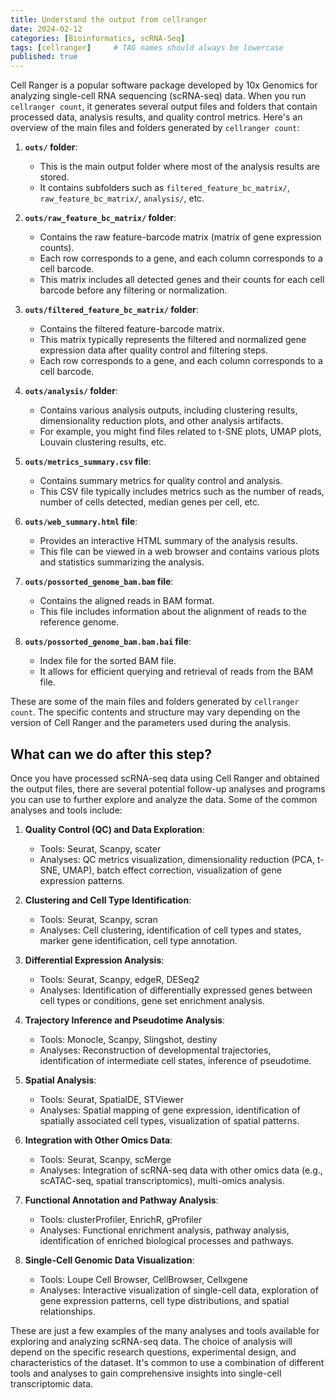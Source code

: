 ```yaml
---
title: Understand the output from cellranger
date: 2024-02-12
categories: [Bioinformatics, scRNA-Seq]
tags: [cellranger]     # TAG names should always be lowercase
published: true
---
```


Cell Ranger is a popular software package developed by 10x Genomics for analyzing single-cell RNA sequencing (scRNA-seq) data. When you run `cellranger count`, it generates several output files and folders that contain processed data, analysis results, and quality control metrics. Here's an overview of the main files and folders generated by `cellranger count`:

1. **`outs/` folder**:
   - This is the main output folder where most of the analysis results are stored.
   - It contains subfolders such as `filtered_feature_bc_matrix/`, `raw_feature_bc_matrix/`, `analysis/`, etc.

2. **`outs/raw_feature_bc_matrix/` folder**:
   - Contains the raw feature-barcode matrix (matrix of gene expression counts).
   - Each row corresponds to a gene, and each column corresponds to a cell barcode.
   - This matrix includes all detected genes and their counts for each cell barcode before any filtering or normalization.

3. **`outs/filtered_feature_bc_matrix/` folder**:
   - Contains the filtered feature-barcode matrix.
   - This matrix typically represents the filtered and normalized gene expression data after quality control and filtering steps.
   - Each row corresponds to a gene, and each column corresponds to a cell barcode.

4. **`outs/analysis/` folder**:
   - Contains various analysis outputs, including clustering results, dimensionality reduction plots, and other analysis artifacts.
   - For example, you might find files related to t-SNE plots, UMAP plots, Louvain clustering results, etc.

5. **`outs/metrics_summary.csv` file**:
   - Contains summary metrics for quality control and analysis.
   - This CSV file typically includes metrics such as the number of reads, number of cells detected, median genes per cell, etc.

6. **`outs/web_summary.html` file**:
   - Provides an interactive HTML summary of the analysis results.
   - This file can be viewed in a web browser and contains various plots and statistics summarizing the analysis.

7. **`outs/possorted_genome_bam.bam` file**:
   - Contains the aligned reads in BAM format.
   - This file includes information about the alignment of reads to the reference genome.

8. **`outs/possorted_genome_bam.bam.bai` file**:
   - Index file for the sorted BAM file.
   - It allows for efficient querying and retrieval of reads from the BAM file.

These are some of the main files and folders generated by `cellranger count`. The specific contents and structure may vary depending on the version of Cell Ranger and the parameters used during the analysis.

## What can we do after this step?

Once you have processed scRNA-seq data using Cell Ranger and obtained the output files, there are several potential follow-up analyses and programs you can use to further explore and analyze the data. Some of the common analyses and tools include:

1. **Quality Control (QC) and Data Exploration**:
   - Tools: Seurat, Scanpy, scater
   - Analyses: QC metrics visualization, dimensionality reduction (PCA, t-SNE, UMAP), batch effect correction, visualization of gene expression patterns.

2. **Clustering and Cell Type Identification**:
   - Tools: Seurat, Scanpy, scran
   - Analyses: Cell clustering, identification of cell types and states, marker gene identification, cell type annotation.

3. **Differential Expression Analysis**:
   - Tools: Seurat, Scanpy, edgeR, DESeq2
   - Analyses: Identification of differentially expressed genes between cell types or conditions, gene set enrichment analysis.

4. **Trajectory Inference and Pseudotime Analysis**:
   - Tools: Monocle, Scanpy, Slingshot, destiny
   - Analyses: Reconstruction of developmental trajectories, identification of intermediate cell states, inference of pseudotime.

5. **Spatial Analysis**:
   - Tools: Seurat, SpatialDE, STViewer
   - Analyses: Spatial mapping of gene expression, identification of spatially associated cell types, visualization of spatial patterns.

6. **Integration with Other Omics Data**:
   - Tools: Seurat, Scanpy, scMerge
   - Analyses: Integration of scRNA-seq data with other omics data (e.g., scATAC-seq, spatial transcriptomics), multi-omics analysis.

7. **Functional Annotation and Pathway Analysis**:
   - Tools: clusterProfiler, EnrichR, gProfiler
   - Analyses: Functional enrichment analysis, pathway analysis, identification of enriched biological processes and pathways.

8. **Single-Cell Genomic Data Visualization**:
   - Tools: Loupe Cell Browser, CellBrowser, Cellxgene
   - Analyses: Interactive visualization of single-cell data, exploration of gene expression patterns, cell type distributions, and spatial relationships.

These are just a few examples of the many analyses and tools available for exploring and analyzing scRNA-seq data. The choice of analysis will depend on the specific research questions, experimental design, and characteristics of the dataset. It's common to use a combination of different tools and analyses to gain comprehensive insights into single-cell transcriptomic data.
